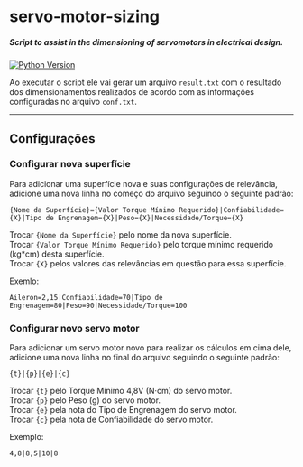 # servo-motor-sizing
##### Script to assist in the dimensioning of servomotors in electrical design.
[![Python Version](https://img.shields.io/badge/python-v3.x-blue)](https://www.python.org/downloads/)

Ao executar o script ele vai gerar um arquivo `result.txt` com o resultado dos dimensionamentos realizados de acordo com as informações configuradas no arquivo `conf.txt`.

---

## Configurações
### Configurar nova superfície
Para adicionar uma superfície nova e suas configurações de relevância, adicione uma nova linha no começo do arquivo seguindo o seguinte padrão:
```
{Nome da Superfície}={Valor Torque Mínimo Requerido}|Confiabilidade={X}|Tipo de Engrenagem={X}|Peso={X}|Necessidade/Torque={X}
```

Trocar `{Nome da Superfície}` pelo nome da nova superfície.\
Trocar `{Valor Torque Mínimo Requerido}` pelo torque mínimo requerido (kg*cm) desta superfície.\
Trocar  `{X}` pelos valores das relevâncias em questão para essa superfície.

Exemlo:
```
Aileron=2,15|Confiabilidade=70|Tipo de Engrenagem=80|Peso=90|Necessidade/Torque=100
```

### Configurar novo servo motor
Para adicionar um servo motor novo para realizar os cálculos em cima dele, adicione uma nova linha no final do arquivo seguindo o seguinte padrão:
```
{t}|{p}|{e}|{c}
```

Trocar `{t}` pelo Torque Mínimo 4,8V (N·cm) do servo motor.\
Trocar `{p}` pelo Peso (g) do servo motor.\
Trocar `{e}` pela nota do Tipo de Engrenagem do servo motor.\
Trocar `{c}` pela nota de Confiabilidade do servo motor.

Exemplo:
```
4,8|8,5|10|8
```
